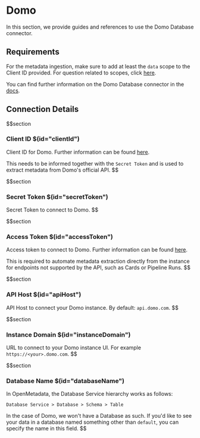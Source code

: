 # Domo

In this section, we provide guides and references to use the Domo Database connector.

## Requirements

For the metadata ingestion, make sure to add at least the `data` scope to the Client ID provided. For question related to scopes, click [here](https://developer.domo.com/portal/1845fc11bbe5d-api-authentication).

You can find further information on the Domo Database connector in the [docs](https://docs.open-metadata.org/connectors/database/domo-database).

## Connection Details

$$section
### Client ID $(id="clientId")

Client ID for Domo. Further information can be found [here](https://docs.open-metadata.org/connectors/database/domo-database/troubleshoot#how-to-find-clientid).

This needs to be informed together with the `Secret Token` and is used to extract metadata from Domo's official API.
$$

$$section
### Secret Token $(id="secretToken")

Secret Token to connect to Domo.
$$

$$section
### Access Token $(id="accessToken")

Access token to connect to Domo. Further information can be found [here](https://docs.open-metadata.org/connectors/database/domo-database/troubleshoot#where-to-find-accesstoken).

This is required to automate metadata extraction directly from the instance for endpoints not supported by the API, such as Cards or Pipeline Runs.
$$

$$section
### API Host $(id="apiHost")

API Host to connect your Domo instance. By default: `api.domo.com`.
$$

$$section
### Instance Domain $(id="instanceDomain")

URL to connect to your Domo instance UI. For example `https://<your>.domo.com`.
$$

$$section
### Database Name $(id="databaseName")

In OpenMetadata, the Database Service hierarchy works as follows:

```
Database Service > Database > Schema > Table
```

In the case of Domo, we won't have a Database as such. If you'd like to see your data in a database named something other than `default`, you can specify the name in this field.
$$
